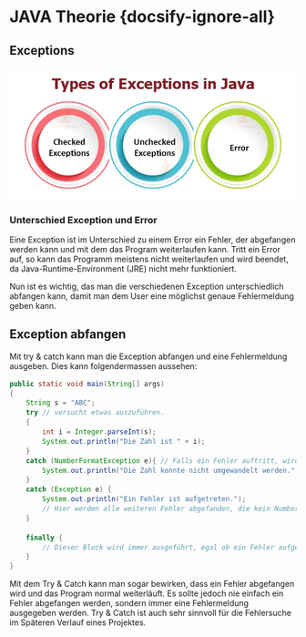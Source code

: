 # JAVA Theorie {docsify-ignore-all}

## Exceptions

![Exception](exceptions.webp)


### Unterschied Exception und Error
Eine Exception ist im Unterschied zu einem Error ein Fehler, der abgefangen werden kann und mit dem das Program weiterlaufen kann. Tritt ein Error auf, so kann das Programm meistens nicht weiterlaufen und wird beendet, da Java-Runtime-Environment (JRE) nicht mehr funktioniert.

Nun ist es wichtig, das man die verschiedenen Exception unterschiedlich abfangen kann, damit man dem User eine möglichst genaue Fehlermeldung geben kann.

## Exception abfangen
Mit try & catch kann man die Exception abfangen und eine Fehlermeldung ausgeben. Dies kann folgendermassen aussehen:

```java
public static void main(String[] args)
{
    String s = "ABC";
    try // versucht etwas auszuführen.
    {
        int i = Integer.parseInt(s);
        System.out.println("Die Zahl ist " + i);
    }
    catch (NumberFormatException e){ // Falls ein Fehler auftritt, wird dieser abgefangen. Hier werden explizit nur Fehler bei der Numerumwandlung abgefangen.
        System.out.println("Die Zahl konnte nicht umgewandelt werden.");
    }
    catch (Exception e) {
        System.out.println("Ein Fehler ist aufgetreten."); 
        // Hier werden alle weiteren Fehler abgefanden, die kein NumberFormatException sind.
    }

    finally {
        // Dieser Block wird immer ausgeführt, egal ob ein Fehler aufgetreten ist oder nicht. Er wird auch ausgeführt, wenn ein break oder return im try oder catch Block vorkommt.
    }
}
```

Mit dem Try & Catch kann man sogar bewirken, dass ein Fehler abgefangen wird und das Program normal weiterläuft. Es sollte jedoch nie einfach ein Fehler abgefangen werden, sondern immer eine Fehlermeldung ausgegeben werden. Try & Catch ist auch sehr sinnvoll für die Fehlersuche im Späteren Verlauf eines Projektes.